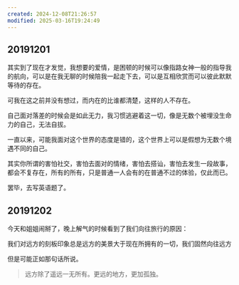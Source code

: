 ```yaml
---
created: 2024-12-08T21:26:57
modified: 2025-03-16T19:24:49
---
```


## 20191201

其实到了现在才发觉，我想要的爱情，是困顿的时候可以像指路女神一般的指导我的航向，可以是在我无聊的时候陪我一起走下去，可以是互相欣赏而可以彼此默默等待的存在。

可我在这之前并没有想过，而内在的比谁都清楚，这样的人不存在。

自己面对落差的时候会是如此无力，我习惯逃避着这一切，像是无数个被埋没生命力的自己，无法自拔。

一直以来，可能我面对这个世界的态度是错的，这个世界上可以是假想为无数个境遇不同的自己。

其实你所谓的害怕社交，害怕去面对的情绪，害怕去搭讪，害怕去发生一段故事， 都会不复存在，所有的所有，只是普通一人会有的在普通不过的体验，仅此而已。

罢毕，去写英语题了。

## 20191202

今天和姐姐闹掰了，晚上解气的时候看到了我们向往旅行的原因：

我们对远方的刻板印象总是远方的美景大于现在所拥有的一切，我们固然向往远方

但是可能正如那句话所说。

> 远方除了遥远一无所有。更远的地方，更加孤独。
